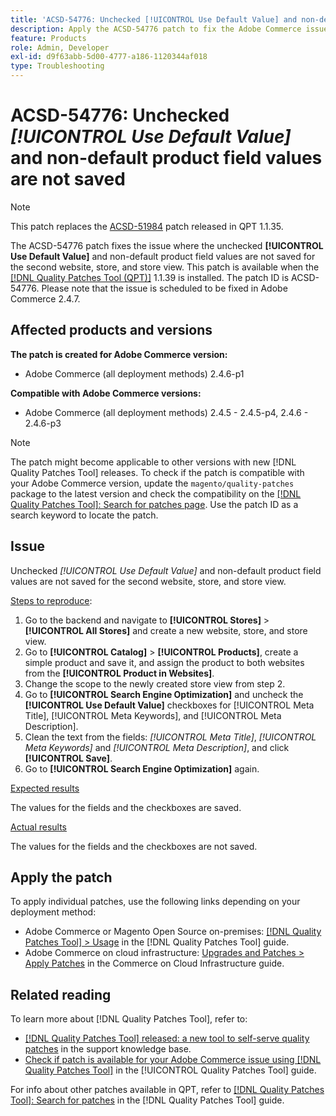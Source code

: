 ```yaml
---
title: 'ACSD-54776: Unchecked [!UICONTROL Use Default Value] and non-default product field values are not saved for the second website, store, and store view'
description: Apply the ACSD-54776 patch to fix the Adobe Commerce issue where the unchecked [!UICONTROL Use Default Value] and non-default product field values are not saved for the second website, store, and store view.
feature: Products
role: Admin, Developer
exl-id: d9f63abb-5d00-4777-a186-1120344af018
type: Troubleshooting
---
```

# ACSD-54776: Unchecked *[!UICONTROL Use Default Value]* and non-default product field values are not saved

>[!NOTE]
>
>This patch replaces the [ACSD-51984](/help/tools/quality-patches-tool/patches-available-in-qpt/v1-1-35/acsd-51984-unchecked-used-default-value-and-non-default-product-field-values-are-not-saved.md) patch released in QPT 1.1.35.

The ACSD-54776 patch fixes the issue where the unchecked **[!UICONTROL Use Default Value]** and non-default product field values are not saved for the second website, store, and store view. This patch is available when the [[!DNL Quality Patches Tool (QPT)]](https://experienceleague.adobe.com/en/docs/commerce-operations/tools/quality-patches-tool/quality-patches-tool-to-self-serve-quality-patches) 1.1.39 is installed. The patch ID is ACSD-54776. Please note that the issue is scheduled to be fixed in Adobe Commerce 2.4.7.

## Affected products and versions

**The patch is created for Adobe Commerce version:**

* Adobe Commerce (all deployment methods) 2.4.6-p1

**Compatible with Adobe Commerce versions:**

* Adobe Commerce (all deployment methods) 2.4.5 - 2.4.5-p4, 2.4.6 - 2.4.6-p3

>[!NOTE]
>
>The patch might become applicable to other versions with new [!DNL Quality Patches Tool] releases. To check if the patch is compatible with your Adobe Commerce version, update the `magento/quality-patches` package to the latest version and check the compatibility on the [[!DNL Quality Patches Tool]: Search for patches page](https://experienceleague.adobe.com/tools/commerce-quality-patches/index.html). Use the patch ID as a search keyword to locate the patch.

## Issue

Unchecked *[!UICONTROL Use Default Value]* and non-default product field values are not saved for the second website, store, and store view.

<u>Steps to reproduce</u>:

1. Go to the backend and navigate to **[!UICONTROL Stores]** > **[!UICONTROL All Stores]** and create a new website, store, and store view.
1. Go to **[!UICONTROL Catalog]** > **[!UICONTROL Products]**, create a simple product and save it, and assign the product to both websites from the **[!UICONTROL Product in Websites]**. 
1. Change the scope to the newly created store view from step 2.
1. Go to **[!UICONTROL Search Engine Optimization]** and uncheck the **[!UICONTROL Use Default Value]** checkboxes for [!UICONTROL Meta Title], [!UICONTROL Meta Keywords], and [!UICONTROL Meta Description].
1. Clean the text from the fields: *[!UICONTROL Meta Title]*, *[!UICONTROL Meta Keywords]* and *[!UICONTROL Meta Description]*, and click **[!UICONTROL Save]**.
1. Go to **[!UICONTROL Search Engine Optimization]** again.

<u>Expected results</u>

The values for the fields and the checkboxes are saved.

<u>Actual results</u>

The values for the fields and the checkboxes are not saved.

## Apply the patch

To apply individual patches, use the following links depending on your deployment method:

* Adobe Commerce or Magento Open Source on-premises: [[!DNL Quality Patches Tool] > Usage](/help/tools/quality-patches-tool/usage.md) in the [!DNL Quality Patches Tool] guide.
* Adobe Commerce on cloud infrastructure: [Upgrades and Patches > Apply Patches](https://experienceleague.adobe.com/docs/commerce-cloud-service/user-guide/develop/upgrade/apply-patches.html) in the Commerce on Cloud Infrastructure guide.

## Related reading

To learn more about [!DNL Quality Patches Tool], refer to:

* [[!DNL Quality Patches Tool] released: a new tool to self-serve quality patches](https://experienceleague.adobe.com/en/docs/commerce-operations/tools/quality-patches-tool/quality-patches-tool-to-self-serve-quality-patches) in the support knowledge base.
* [Check if patch is available for your Adobe Commerce issue using [!DNL Quality Patches Tool]](/help/tools/quality-patches-tool/patches-available-in-qpt/check-patch-for-magento-issue-with-magento-quality-patches.md) in the [!UICONTROL Quality Patches Tool] guide.


For info about other patches available in QPT, refer to [[!DNL Quality Patches Tool]: Search for patches](<https://experienceleague.adobe.com/tools/commerce-quality-patches/index.html>) in the [!DNL Quality Patches Tool] guide.
